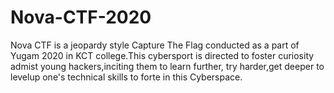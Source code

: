 # Nova-CTF-2020
Nova CTF is a jeopardy style Capture The Flag conducted as a part of Yugam 2020 in KCT college.This cybersport is directed to foster curiosity admist young hackers,inciting them to learn further, try harder,get deeper to levelup one's technical skills to forte in this Cyberspace.
